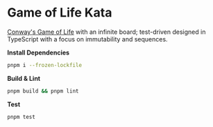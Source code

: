 # Game of Life Kata

[Conway's Game of Life](https://en.wikipedia.org/wiki/Conway%27s_Game_of_Life) with an infinite board; test-driven designed in TypeScript with a focus on immutability and sequences.

**Install Dependencies**
```sh
pnpm i --frozen-lockfile
```

**Build & Lint**
```sh
pnpm build && pnpm lint
```

**Test**
```sh
pnpm test
```
